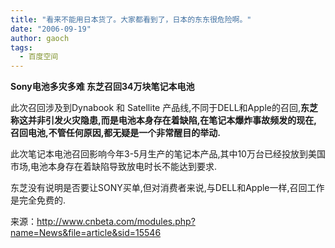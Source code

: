 ```yaml
---
title: "看来不能用日本货了。大家都看到了，日本的东东很危险啊。"
date: "2006-09-19"
author: gaoch
tags:
  - 百度空间
---
```


**Sony电池多灾多难 东芝召回34万块笔记本电池**

此次召回涉及到Dynabook 和 Satellite
产品线,不同于DELL和Apple的召回,**东芝称这并非引发火灾隐患,而是电池本身存在着缺陷,在笔记本爆炸事故频发的现在,召回电池,不管任何原因,都无疑是一个非常醒目的举动.**  
  
此次笔记本电池召回影响今年3-5月生产的笔记本产品,其中10万台已经投放到美国市场,电池本身存在着缺陷导致放电时长不能达到要求.  
  
东芝没有说明是否要让SONY买单,但对消费者来说,与DELL和Apple一样,召回工作是完全免费的.

来源：<http://www.cnbeta.com/modules.php?name=News&file=article&sid=15546>  
  
